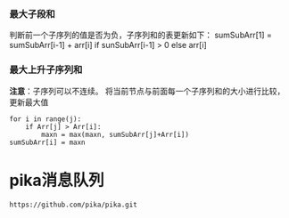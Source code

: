 ### 最大子段和

判断前一个子序列的值是否为负，子序列和的表更新如下：
	sumSubArr[1] = sumSubArr[i-1] + arr[i] if sunSubArr[i-1] > 0 else arr[i]

### 最大上升子序列和
**注意**：子序列可以不连续。 将当前节点与前面每一个子序列和的大小进行比较，更新最大值

	for i in range(j): 
		if Arr[j] > Arr[i]:
			maxn = max(maxn, sumSubArr[j]+Arr[i])
	sumSubArr[i] = maxn
	
# pika消息队列
	https://github.com/pika/pika.git
			 

